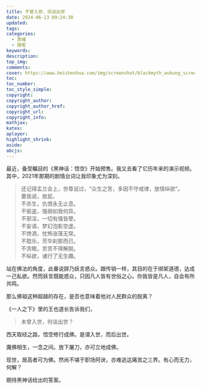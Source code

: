 ```yaml
---
title: 不曾入世，何谈出世
date: 2024-06-13 09:24:38
updated:
tags:
categories:
  - 思绪
  - 随笔
keywords:
description:
top_img:
comments:
cover: https://www.heishenhua.com/img/screenshot/blackmyth_wukong_screenshot_028.jpg
toc:
toc_number:
toc_style_simple:
copyright:
copyright_author:
copyright_author_href:
copyright_url:
copyright_info:
mathjax:
katex:
aplayer:
highlight_shrink:
aside:
abcjs:
---
```

最近，备受瞩目的《黑神话：悟空》开始预售。我又去看了它历年来的演示视频。其中，2021年那期的剧情台词让我印象尤为深刻。
> 还记得盂兰会上，世尊说过，“众生之苦，多因不守戒律，放情纵欲”。  
> 要我说，放屁。  
> 不杀生，仇恨永无止息。  
> 不偷盗，强弱如我何异。  
> 不邪淫，一切有情皆孽。  
> 不妄语，梦幻泡影空虚。  
> 不馋酒，忧怖涨落无常。  
> 不耽乐，芳华刹那而已。  
> 不贪眠，苦苦不得解脱。  
> 不纵欲，诸行了无生趣。

站在佛法的角度，此番说辞乃妖言惑众。跟传销一样，其目的在于绑架道德，达成一己私欲。然而妖言既能惑众，只因凡人皆有世俗之心。你我皆是凡人，自会有所共鸣。

那么佛祖这种超越的存在，是否也意味着他对人民群众的脱离？

《一人之下》里的王也道长告诉我们，
> 未曾入世，何谈出世？

西天取经之路，悟空修行成佛。是谓入世，而后出世。

魔佛相生，一念之间。放下屠刀，亦可立地成佛。

现世，居高者可为佛。然尚不堪于职场阿谀，亦难逃这痛苦之三界。有心而无力，何解？

期待黑神话给出的答案。
